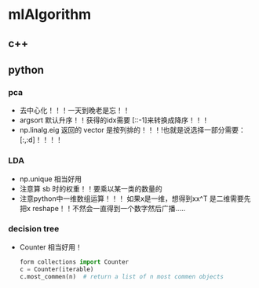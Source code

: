 # mlAlgorithm
## c++

## python
### pca
* 去中心化！！！一天到晚老是忘！！
* argsort 默认升序！！获得的idx需要 [::-1]来转换成降序！！！
* np.linalg.eig 返回的 vector 是按列排的！！！!也就是说选择一部分需要：[:,:d]！！！！

### LDA
* np.unique 相当好用
* 注意算 sb 时的权重！！要乘以某一类的数量的
* 注意python中一维数组运算！！！ 如果x是一维，想得到xx^T 是二维需要先把x reshape！！不然会一直得到一个数字然后广播.....

### decision tree
* Counter 相当好用！
  ```python
  form collections import Counter
  c = Counter(iterable)
  c.most_commen(n)  # return a list of n most commen objects
  ```